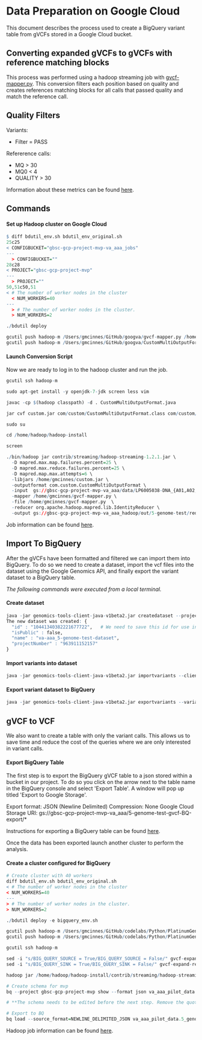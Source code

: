 # Data Preparation on Google Cloud

This document describes the process used to create a BigQuery variant table from gVCFs stored in a Google Cloud bucket.

## Converting expanded gVCFs to gVCFs with reference matching blocks

This process was performed using a hadoop streaming job with [gvcf-mapper.py](https://github.com/StanfordBioinformatics/googva/blob/master/gvcf-mapper.py).  This conversion filters each position based on quality and creates references matching blocks for all calls that passed quality and match the reference call.

## Quality Filters

Variants:

  * Filter = PASS

Refererence calls:
  * MQ > 30
  * MQ0 < 4
  * QUALITY > 30

Information about these metrics can be found [here](http://samtools.github.io/hts-specs/VCFv4.1.pdf).

## Commands

#### Set up Hadoop cluster on Google Cloud

```r
$ diff bdutil_env.sh bdutil_env_original.sh
25c25
< CONFIGBUCKET="gbsc-gcp-project-mvp-va_aaa_jobs"
---
  > CONFIGBUCKET=""
28c28
< PROJECT="gbsc-gcp-project-mvp"
---
  > PROJECT=""
50,51c50,51
< # The number of worker nodes in the cluster
  < NUM_WORKERS=40
---
  > # The number of worker nodes in the cluster.
  > NUM_WORKERS=2

./bdutil deploy

gcutil push hadoop-m /Users/gmcinnes/GitHub/googva/gvcf-mapper.py /home/gmcinnes
gcutil push hadoop-m /Users/gmcinnes/GitHub/googva/CustomMultiOutputFormat.java /home/gmcinnes

```

#### Launch Conversion Script 

Now we are ready to log in to the hadoop cluster and run the job.

```r
gcutil ssh hadoop-m

sudo apt-get install -y openjdk-7-jdk screen less vim

javac -cp $(hadoop classpath) -d . CustomMultiOutputFormat.java

jar cvf custom.jar com/custom/CustomMultiOutputFormat.class com/custom/CustomMultiOutputFormat\$LineRecordWriter.class 

sudo su

cd /home/hadoop/hadoop-install

screen

./bin/hadoop jar contrib/streaming/hadoop-streaming-1.2.1.jar \
  -D mapred.max.map.failures.percent=25 \
  -D mapred.max.reduce.failures.percent=25 \
  -D mapred.map.max.attempts=6 \
  -libjars /home/gmcinnes/custom.jar \
  -outputformat com.custom.CustomMultiOutputFormat \
  -input  gs://gbsc-gcp-project-mvp-va_aaa/data/LP6005038-DNA_{A01,A02,A03,B01,B02}/*/vcfs/* \
  -mapper /home/gmcinnes/gvcf-mapper.py \
  -file /home/gmcinnes/gvcf-mapper.py  \
  -reducer org.apache.hadoop.mapred.lib.IdentityReducer \
  -output gs://gbsc-gcp-project-mvp-va_aaa_hadoop/out/5-genome-test/reduced-gvcf-filtered-no-calls-1-based
```

Job information can be found [here](./jobs/gvcf-mapper_5-genomes.html).


## Import To BigQuery

After the gVCFs have been formatted and filtered we can import them into BigQuery.  To do so we need to create a dataset, import the vcf files into the dataset using the Google Genomics API, and finally export the variant dataset to a BigQuery table.

*The following commands were executed from a local terminal.*


#### Create dataset
```r
java -jar genomics-tools-client-java-v1beta2.jar createdataset --project_number 963911152157 --name va-aaa_5-genome-test-dataset
The new dataset was created: {
  "id" : "10441340382221677722",   # We need to save this id for use in the next step
  "isPublic" : false,
  "name" : "va-aaa_5-genome-test-dataset",
  "projectNumber" : "963911152157"
}
```

#### Import variants into dataset

```r
java -jar genomics-tools-client-java-v1beta2.jar importvariants --client_secrets_filename /Users/gmcinnes/client_secrets.json --vcf_file gs://gbsc-gcp-project-mvp-va_aaa_hadoop/out/5-genome-test/reduced-gvcf-filtered/LP*/part* --variant_set_id 10441340382221677722 --poll
``` 

#### Export variant dataset to BigQuery

```r
java -jar genomics-tools-client-java-v1beta2.jar exportvariants --variant_set_id 10441340382221677722 --project_number 963911152157 --bigquery_dataset va_aaa_pilot_data --bigquery_table 5_genome_test_gvcfs --poll

```


## gVCF to VCF

We also want to create a table with only the variant calls.  This allows us to save time and reduce the cost of the queries where we are only interested in variant calls.

#### Export BigQuery Table

The first step is to export the BigQuery gVCF table to a json stored within a bucket in our project.  To do so you click on the arrow next to the table name in the BigQuery console and select 'Export Table'.  A window will pop up titled 'Export to Google Storage'.  

Export format: JSON (Newline Delimited)
Compression: None
Google Cloud Storage URI: gs://gbsc-gcp-project-mvp-va_aaa/5-genome-test-gvcf-BQ-export/*

Instructions for exporting a BigQuery table can be found [here](https://cloud.google.com/bigquery/bigquery-web-ui#exportdata).

Once the data has been exported launch another cluster to perform the analysis.

#### Create a cluster configured for BigQuery
```r
# Create cluster with 40 workers
diff bdutil_env.sh bdutil_env_original.sh
< # The number of worker nodes in the cluster
< NUM_WORKERS=40
---
> # The number of worker nodes in the cluster.
> NUM_WORKERS=2

./bdutil deploy -e bigquery_env.sh

gcutil push hadoop-m /Users/gmcinnes/GitHub/codelabs/Python/PlatinumGenomes-variant-transformation/gvcf* /home/gmcinnes
gcutil push hadoop-m /Users/gmcinnes/GitHub/codelabs/Python/PlatinumGenomes-variant-transformation/platinum_genomes.variants.schema /home/gmcinnes

gcutil ssh hadoop-m

sed -i "s/BIG_QUERY_SOURCE = True/BIG_QUERY_SOURCE = False/" gvcf-expand-mapper.py
sed -i "s/BIG_QUERY_SINK = True/BIG_QUERY_SINK = False/" gvcf-expand-reducer.py

hadoop jar /home/hadoop/hadoop-install/contrib/streaming/hadoop-streaming-1.2.1.jar -input gs://gbsc-gcp-project-mvp-va_aaa/5-genome-test-gvcf-BQ-export/* -file gvcf_expander.py -mapper gvcf-expand-mapper.py -file gvcf-expand-mapper.py  -reducer gvcf-expand-reducer.py -file gvcf-expand-reducer.py -output gs://gbsc-gcp-project-mvp-va_aaa_hadoop/5-genome-test-vcf-expanded

# Create schema for mvp 
bq --project gbsc-gcp-project-mvp show --format json va_aaa_pilot_data.5_genome_test_gvcfs | python -c "import json,sys ; print \"'%s'\" % (json.dumps(json.loads(sys.stdin.readline())['schema']['fields']).replace(\"'\", \"_\"))" > mvp.gvcf.schema

# **The schema needs to be edited before the next step. Remove the quotes from the beginning and end of the file.**

# Export to BQ
bq load --source_format=NEWLINE_DELIMITED_JSON va_aaa_pilot_data.5_genome_test_vcfs gs://gbsc-gcp-project-mvp-va_aaa_hadoop/5-genome-test-vcf-expanded/part* mvp.gvcf.schema

```

Hadoop job information can be found [here](./jobs/Hadoop-job_201502190151_0001.html).




